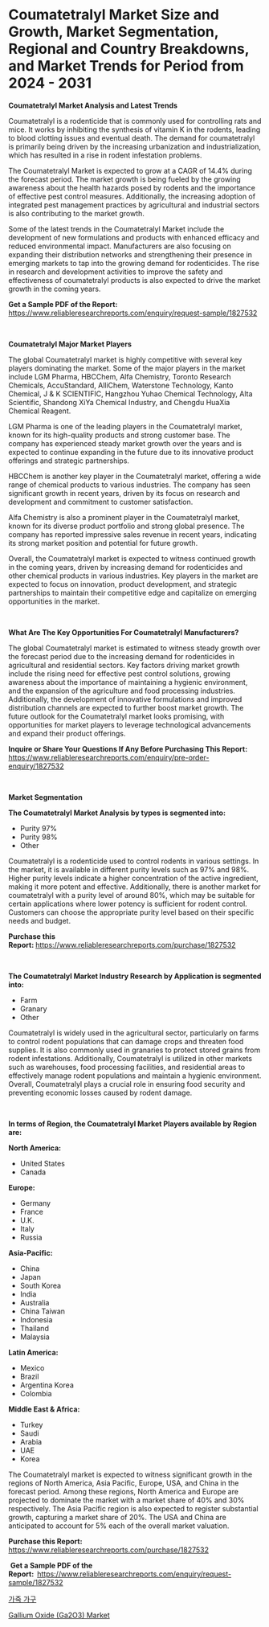 <p><h1>Coumatetralyl Market Size and Growth, Market Segmentation, Regional and Country Breakdowns, and Market Trends for Period from 2024 -  2031</h1></p><p><strong>Coumatetralyl Market Analysis and Latest Trends</strong></p>
<p><p>Coumatetralyl is a rodenticide that is commonly used for controlling rats and mice. It works by inhibiting the synthesis of vitamin K in the rodents, leading to blood clotting issues and eventual death. The demand for coumatetralyl is primarily being driven by the increasing urbanization and industrialization, which has resulted in a rise in rodent infestation problems.</p><p>The Coumatetralyl Market is expected to grow at a CAGR of 14.4% during the forecast period. The market growth is being fueled by the growing awareness about the health hazards posed by rodents and the importance of effective pest control measures. Additionally, the increasing adoption of integrated pest management practices by agricultural and industrial sectors is also contributing to the market growth.</p><p>Some of the latest trends in the Coumatetralyl Market include the development of new formulations and products with enhanced efficacy and reduced environmental impact. Manufacturers are also focusing on expanding their distribution networks and strengthening their presence in emerging markets to tap into the growing demand for rodenticides. The rise in research and development activities to improve the safety and effectiveness of coumatetralyl products is also expected to drive the market growth in the coming years.</p></p>
<p><strong>Get a Sample PDF of the Report:&nbsp;</strong> <a href="https://www.reliableresearchreports.com/enquiry/request-sample/1827532">https://www.reliableresearchreports.com/enquiry/request-sample/1827532</a></p>
<p>&nbsp;</p>
<p><strong>Coumatetralyl Major Market Players</strong></p>
<p><p>The global Coumatetralyl market is highly competitive with several key players dominating the market. Some of the major players in the market include LGM Pharma, HBCChem, Alfa Chemistry, Toronto Research Chemicals, AccuStandard, AlliChem, Waterstone Technology, Kanto Chemical, J & K SCIENTIFIC, Hangzhou Yuhao Chemical Technology, Alta Scientific, Shandong XiYa Chemical Industry, and Chengdu HuaXia Chemical Reagent.</p><p>LGM Pharma is one of the leading players in the Coumatetralyl market, known for its high-quality products and strong customer base. The company has experienced steady market growth over the years and is expected to continue expanding in the future due to its innovative product offerings and strategic partnerships.</p><p>HBCChem is another key player in the Coumatetralyl market, offering a wide range of chemical products to various industries. The company has seen significant growth in recent years, driven by its focus on research and development and commitment to customer satisfaction.</p><p>Alfa Chemistry is also a prominent player in the Coumatetralyl market, known for its diverse product portfolio and strong global presence. The company has reported impressive sales revenue in recent years, indicating its strong market position and potential for future growth.</p><p>Overall, the Coumatetralyl market is expected to witness continued growth in the coming years, driven by increasing demand for rodenticides and other chemical products in various industries. Key players in the market are expected to focus on innovation, product development, and strategic partnerships to maintain their competitive edge and capitalize on emerging opportunities in the market.</p></p>
<p>&nbsp;</p>
<p><strong>What Are The Key Opportunities For Coumatetralyl Manufacturers?</strong></p>
<p><p>The global Coumatetralyl market is estimated to witness steady growth over the forecast period due to the increasing demand for rodenticides in agricultural and residential sectors. Key factors driving market growth include the rising need for effective pest control solutions, growing awareness about the importance of maintaining a hygienic environment, and the expansion of the agriculture and food processing industries. Additionally, the development of innovative formulations and improved distribution channels are expected to further boost market growth. The future outlook for the Coumatetralyl market looks promising, with opportunities for market players to leverage technological advancements and expand their product offerings.</p></p>
<p><strong>Inquire or Share Your Questions If Any Before Purchasing This Report:</strong> <a href="https://www.reliableresearchreports.com/enquiry/pre-order-enquiry/1827532">https://www.reliableresearchreports.com/enquiry/pre-order-enquiry/1827532</a></p>
<p>&nbsp;</p>
<p><strong>Market Segmentation</strong></p>
<p><strong>The Coumatetralyl Market Analysis by types is segmented into:</strong></p>
<p><ul><li>Purity 97%</li><li>Purity 98%</li><li>Other</li></ul></p>
<p><p>Coumatetralyl is a rodenticide used to control rodents in various settings. In the market, it is available in different purity levels such as 97% and 98%. Higher purity levels indicate a higher concentration of the active ingredient, making it more potent and effective. Additionally, there is another market for coumatetralyl with a purity level of around 80%, which may be suitable for certain applications where lower potency is sufficient for rodent control. Customers can choose the appropriate purity level based on their specific needs and budget.</p></p>
<p><strong>Purchase this Report:&nbsp;</strong><a href="https://www.reliableresearchreports.com/purchase/1827532">https://www.reliableresearchreports.com/purchase/1827532</a></p>
<p>&nbsp;</p>
<p><strong>The Coumatetralyl Market Industry Research by Application is segmented into:</strong></p>
<p><ul><li>Farm</li><li>Granary</li><li>Other</li></ul></p>
<p><p>Coumatetralyl is widely used in the agricultural sector, particularly on farms to control rodent populations that can damage crops and threaten food supplies. It is also commonly used in granaries to protect stored grains from rodent infestations. Additionally, Coumatetralyl is utilized in other markets such as warehouses, food processing facilities, and residential areas to effectively manage rodent populations and maintain a hygienic environment. Overall, Coumatetralyl plays a crucial role in ensuring food security and preventing economic losses caused by rodent damage.</p></p>
<p>&nbsp;</p>
<p><strong>In terms of Region, the Coumatetralyl Market Players available by Region are:</strong></p>
<p>
    <p> <strong> North America: </strong>
        <ul>
            <li>United States</li>
            <li>Canada</li>
        </ul>
        </p> 
    <p> <strong> Europe: </strong>
        <ul>
            <li>Germany</li>
            <li>France</li>
            <li>U.K.</li>
            <li>Italy</li>
            <li>Russia</li>
        </ul>
        </p> 
    <p> <strong> Asia-Pacific: </strong>
        <ul>
            <li>China</li>
            <li>Japan</li>
            <li>South Korea</li>
            <li>India</li>
            <li>Australia</li>
            <li>China Taiwan</li>
            <li>Indonesia</li>
            <li>Thailand</li>
            <li>Malaysia</li>
        </ul>
        </p> 
    <p> <strong> Latin America: </strong>
        <ul>
            <li>Mexico</li>
            <li>Brazil</li>
            <li>Argentina Korea</li>
            <li>Colombia</li>
        </ul>
        </p> 
    <p> <strong> Middle East & Africa: </strong>
        <ul>
            <li>Turkey</li>
            <li>Saudi</li>
            <li>Arabia</li>
            <li>UAE</li>
            <li>Korea</li>
        </ul>
    </p>
    </p>
<p><p>The Coumatetralyl market is expected to witness significant growth in the regions of North America, Asia Pacific, Europe, USA, and China in the forecast period. Among these regions, North America and Europe are projected to dominate the market with a market share of 40% and 30% respectively. The Asia Pacific region is also expected to register substantial growth, capturing a market share of 20%. The USA and China are anticipated to account for 5% each of the overall market valuation.</p></p>
<p><strong>Purchase this Report: </strong><a href="https://www.reliableresearchreports.com/purchase/1827532">https://www.reliableresearchreports.com/purchase/1827532</a></p>
<p>&nbsp;<strong>Get a Sample PDF of the Report:&nbsp;&nbsp;</strong><a href="https://www.reliableresearchreports.com/enquiry/request-sample/1827532">https://www.reliableresearchreports.com/enquiry/request-sample/1827532</a></p>
<p><strong></strong></p>
<p><p><a href="https://medium.com/@raisin7568/%EA%B0%80%EC%A3%BD-%EA%B0%80%EA%B5%AC-%EC%8B%9C%EC%9E%A5%EC%9D%80-%EC%8B%9C%EC%9E%A5-%EC%A0%90%EC%9C%A0%EC%9C%A8-%EC%8B%9C%EC%9E%A5-%EB%8F%99%ED%96%A5-%EB%B0%8F-%EC%8B%9C%EC%9E%A5-%EC%84%B1%EC%9E%A5%EC%97%90-%EB%8C%80%ED%95%9C-%EC%A0%95%EB%B3%B4%EB%A5%BC-%EC%A0%9C%EA%B3%B5%ED%95%A9%EB%8B%88%EB%8B%A4-bb9204846d47">가죽 가구</a></p><p><a href="https://glittery-fuchsia-86a.notion.site/Gallium-Oxide-Ga2O3-Market-Dynamics-2024-2031-Also-about-Its-Market-Trends-Projections-and-Oppo-451c1aed354742c691696322e51c0aec">Gallium Oxide (Ga2O3) Market</a></p></p>